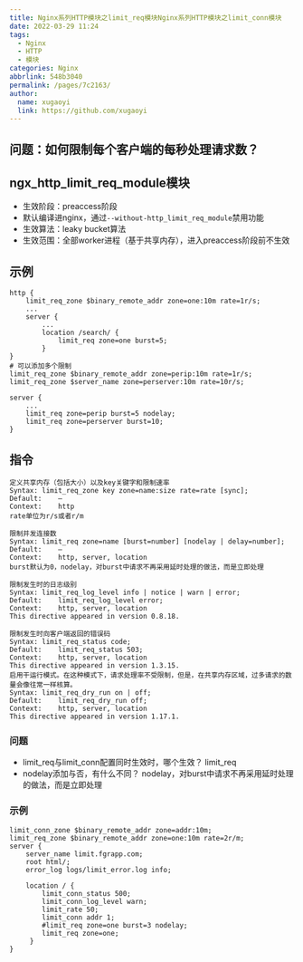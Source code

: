 ```yaml
---
title: Nginx系列HTTP模块之limit_req模块Nginx系列HTTP模块之limit_conn模块
date: 2022-03-29 11:24
tags: 
  - Nginx
  - HTTP
  - 模块
categories: Nginx
abbrlink: 548b3040
permalink: /pages/7c2163/
author: 
  name: xugaoyi
  link: https://github.com/xugaoyi
---
```

## 问题：如何限制每个客户端的每秒处理请求数？
## ngx_http_limit_req_module模块
-  生效阶段：preaccess阶段
- 默认编译进nginx，通过`--without-http_limit_req_module`禁用功能
-  生效算法：leaky bucket算法
- 生效范围：全部worker进程（基于共享内存），进入preaccess阶段前不生效
## 示例
```nginx
http {
    limit_req_zone $binary_remote_addr zone=one:10m rate=1r/s;
    ...
    server {
        ...
        location /search/ {
            limit_req zone=one burst=5;
        }
}
# 可以添加多个限制
limit_req_zone $binary_remote_addr zone=perip:10m rate=1r/s;
limit_req_zone $server_name zone=perserver:10m rate=10r/s;

server {
    ...
    limit_req zone=perip burst=5 nodelay;
    limit_req zone=perserver burst=10;
}
```
## 指令
```
定义共享内存（包括大小）以及key关键字和限制速率
Syntax:	limit_req_zone key zone=name:size rate=rate [sync];
Default:	—
Context:	http
rate单位为r/s或者r/m

限制并发连接数
Syntax:	limit_req zone=name [burst=number] [nodelay | delay=number];
Default:	—
Context:	http, server, location
burst默认为0，nodelay，对burst中请求不再采用延时处理的做法，而是立即处理

限制发生时的日志级别
Syntax:	limit_req_log_level info | notice | warn | error;
Default:	limit_req_log_level error;
Context:	http, server, location
This directive appeared in version 0.8.18.

限制发生时向客户端返回的错误码
Syntax:	limit_req_status code;
Default:	limit_req_status 503;
Context:	http, server, location
This directive appeared in version 1.3.15.
启用干运行模式。在这种模式下，请求处理率不受限制，但是，在共享内存区域，过多请求的数量会像往常一样核算。
Syntax:	limit_req_dry_run on | off;
Default:	limit_req_dry_run off;
Context:	http, server, location
This directive appeared in version 1.17.1.
```
### 问题
-    limit_req与limit_conn配置同时生效时，哪个生效？
limit_req
-    nodelay添加与否，有什么不同？
nodelay，对burst中请求不再采用延时处理的做法，而是立即处理

### 示例
```nginx
limit_conn_zone $binary_remote_addr zone=addr:10m;
limit_req_zone $binary_remote_addr zone=one:10m rate=2r/m;
server {
    server_name limit.fgrapp.com;
    root html/;
    error_log logs/limit_error.log info;
    
    location / {
        limit_conn_status 500;
        limit_conn_log_level warn;
        limit_rate 50;
        limit_conn addr 1;
        #limit_req zone=one burst=3 nodelay;
        limit_req zone=one;
     }
}
```